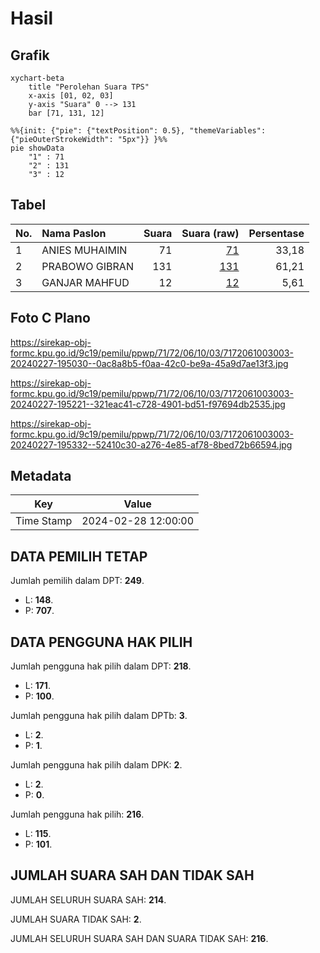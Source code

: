 # Hasil

## Grafik

```mermaid
xychart-beta
    title "Perolehan Suara TPS"
    x-axis [01, 02, 03]
    y-axis "Suara" 0 --> 131
    bar [71, 131, 12]
```

```mermaid
%%{init: {"pie": {"textPosition": 0.5}, "themeVariables": {"pieOuterStrokeWidth": "5px"}} }%%
pie showData
    "1" : 71
    "2" : 131
    "3" : 12
```

## Tabel

| No. | Nama Paslon    | Suara | Suara (raw) | Persentase |
|:--- |:-------------- | -----:| -----------:| ----------:|
| 1   | ANIES MUHAIMIN | 71    | [71][p-1]   | 33,18      |
| 2   | PRABOWO GIBRAN | 131   | [131][p-2]  | 61,21      |
| 3   | GANJAR MAHFUD  | 12    | [12][p-3]   | 5,61       |


[p-1]: https://github.com/gigit-pemilu/pemilu-2024-71-sulawesi-utara/blob/main/pilpres/hitung-suara/sub/71-sulawesi-utara/sub/72-kota-bitung/sub/06-girian/sub/1003-girian-bawah/sub/003-tps/sub/paslon-1.txt
[p-2]: https://github.com/gigit-pemilu/pemilu-2024-71-sulawesi-utara/blob/main/pilpres/hitung-suara/sub/71-sulawesi-utara/sub/72-kota-bitung/sub/06-girian/sub/1003-girian-bawah/sub/003-tps/sub/paslon-2.txt
[p-3]: https://github.com/gigit-pemilu/pemilu-2024-71-sulawesi-utara/blob/main/pilpres/hitung-suara/sub/71-sulawesi-utara/sub/72-kota-bitung/sub/06-girian/sub/1003-girian-bawah/sub/003-tps/sub/paslon-3.txt

## Foto C Plano

https://sirekap-obj-formc.kpu.go.id/9c19/pemilu/ppwp/71/72/06/10/03/7172061003003-20240227-195030--0ac8a8b5-f0aa-42c0-be9a-45a9d7ae13f3.jpg

https://sirekap-obj-formc.kpu.go.id/9c19/pemilu/ppwp/71/72/06/10/03/7172061003003-20240227-195221--321eac41-c728-4901-bd51-f97694db2535.jpg

https://sirekap-obj-formc.kpu.go.id/9c19/pemilu/ppwp/71/72/06/10/03/7172061003003-20240227-195332--52410c30-a276-4e85-af78-8bed72b66594.jpg


## Metadata

| Key        | Value               |
| ---------- | ------------------- |
| Time Stamp | 2024-02-28 12:00:00 |


## DATA PEMILIH TETAP

Jumlah pemilih dalam DPT: **249**.
 * L: **148**.
 * P: **707**.

## DATA PENGGUNA HAK PILIH

Jumlah pengguna hak pilih dalam DPT: **218**.
 * L: **171**.
 * P: **100**.

Jumlah pengguna hak pilih dalam DPTb: **3**.
 * L: **2**.
 * P: **1**.

Jumlah pengguna hak pilih dalam DPK: **2**.
 * L: **2**.
 * P: **0**.

Jumlah pengguna hak pilih: **216**.
 * L: **115**.
 * P: **101**.

## JUMLAH SUARA SAH DAN TIDAK SAH

JUMLAH SELURUH SUARA SAH: **214**.

JUMLAH SUARA TIDAK SAH: **2**.

JUMLAH SELURUH SUARA SAH DAN SUARA TIDAK SAH: **216**.



